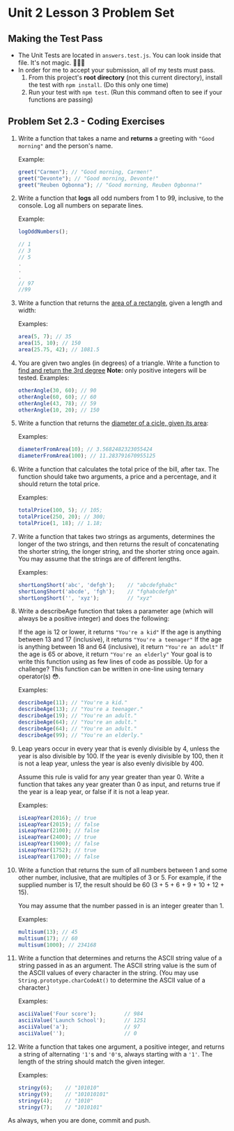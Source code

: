 # Unit 2 Lesson 3 Problem Set

## Making the Test Pass
* The Unit Tests are located in `answers.test.js`. You can look inside that file. It's not magic. 🧙🏾‍♂️
* In order for me to accept your submission, all of my tests must pass.
    1. From this project's **root directory** (not this current directory), install the test with `npm install`. (Do this only one time)
    2. Run your test with `npm test`. (Run this command often to see if your functions are passing)

## Problem Set 2.3 - Coding Exercises

1. Write a function that takes a name and **returns** a greeting with `"Good morning"` and the person's name.

    Example:
    ```javascript
    greet("Carmen"); // "Good morning, Carmen!"
    greet("Devonte"); // "Good morning, Devonte!"
    greet("Reuben Ogbonna"); // "Good morning, Reuben Ogbonna!"
    ```

2. Write a function that **logs** all odd numbers from 1 to 99, inclusive, to the console. Log all numbers on separate lines.

    Example:
    ```javascript
    logOddNumbers();

    // 1
    // 3
    // 5
    .
    .
    .
    // 97
    //99
    ```

3. Write a function that returns the [area of a rectangle](https://www.khanacademy.org/math/cc-third-grade-math/imp-geometry/imp-multiply-to-find-area/a/area-rectangles-review), given a length and width:

    Examples:
    ```javascript
    area(5, 7); // 35
    area(15, 10); // 150
    area(25.75, 42); // 1081.5
    ```

4. You are given two angles (in degrees) of a triangle. Write a function to [find and return the 3rd degree](https://www.aaamath.com/geo612x5.htm) **Note:** only positive integers will be tested.
    Examples:
    ```javascript
    otherAngle(30, 60); // 90
    otherAngle(60, 60); // 60
    otherAngle(43, 78); // 59
    otherAngle(10, 20); // 150
    ```

5. Write a function that returns the [diameter of a cicle, given its area](https://socratic.org/questions/how-do-you-find-diameter-of-a-circle-with-area):

    Examples:
    ```javascript
    diameterFromArea(10); // 3.5682482323055424
    diameterFromArea(100); // 11.283791670955125
    ```

6. Write a function that calculates the total price of the bill, after tax. The function should take two arguments, a price and a percentage, and it should return the total price.

    Examples:
    ```javascript
    totalPrice(100, 5); // 105;
    totalPrice(250, 20); // 300;
    totalPrice(1, 18); // 1.18;
    ```

7. Write a function that takes two strings as arguments, determines the longer of the two strings, and then returns the result of concatenating the shorter string, the longer string, and the shorter string once again. You may assume that the strings are of different lengths.

    Examples:
    ```javascript
    shortLongShort('abc', 'defgh');    // "abcdefghabc"
    shortLongShort('abcde', 'fgh');    // "fghabcdefgh"
    shortLongShort('', 'xyz');         // "xyz"
    ```

8. Write a describeAge function that takes a parameter age (which will always be a positive integer) and does the following:

    If the age is 12 or lower, it returns `"You're a kid"`
    If the age is anything between 13 and 17 (inclusive), it returns `"You're a teenager"`
    If the age is anything between 18 and 64 (inclusive), it return `"You're an adult"`
    If the age is 65 or above, it return `"You're an elderly"`
    Your goal is to write this function using as few lines of code as possible. Up for a challenge? This function can be written in one-line using ternary operator(s) 😳.

    Examples:
    ```javascript
    describeAge(11); // "You're a kid."
    describeAge(13); // "You're a teenager."
    describeAge(19); // "You're an adult."
    describeAge(64); // "You're an adult."
    describeAge(64); // "You're an adult."
    describeAge(99); // "You're an elderly."
    ```


9. Leap years occur in every year that is evenly divisible by 4, unless the year is also divisible by 100. If the year is evenly divisible by 100, then it is not a leap year, unless the year is also evenly divisible by 400.

    Assume this rule is valid for any year greater than year 0. Write a function that takes any year greater than 0 as input, and returns true if the year is a leap year, or false if it is not a leap year.

    Examples:
    ```javascript
    isLeapYear(2016); // true
    isLeapYear(2015); // false
    isLeapYear(2100); // false
    isLeapYear(2400); // true
    isLeapYear(1900); // false
    isLeapYear(1752); // true
    isLeapYear(1700); // false
    ```

10. Write a function that returns the sum of all numbers between 1 and some other number, inclusive, that are multiples of 3 or 5. For example, if the supplied number is 17, the result should be 60 (3 + 5 + 6 + 9 + 10 + 12 + 15).

    You may assume that the number passed in is an integer greater than 1.

    Examples:
    ```javascript
    multisum(13); // 45 
    multisum(17); // 60 
    multisum(1000); // 234168
    ```

11. Write a function that determines and returns the ASCII string value of a string passed in as an argument. The ASCII string value is the sum of the ASCII values of every character in the string. (You may use `String.prototype.charCodeAt()` to determine the ASCII value of a character.)

    Examples:
    ```javascript
    asciiValue('Four score');         // 984
    asciiValue('Launch School');      // 1251
    asciiValue('a');                  // 97
    asciiValue('');                   // 0
    ```
12. Write a function that takes one argument, a positive integer, and returns a string of alternating `'1'`s and `'0'`s, always starting with a `'1'`. The length of the string should match the given integer.

    Examples:
    ```javascript
    stringy(6);    // "101010"
    stringy(9);    // "101010101"
    stringy(4);    // "1010"
    stringy(7);    // "1010101"
    ```



As always, when you are done, commit and push.
